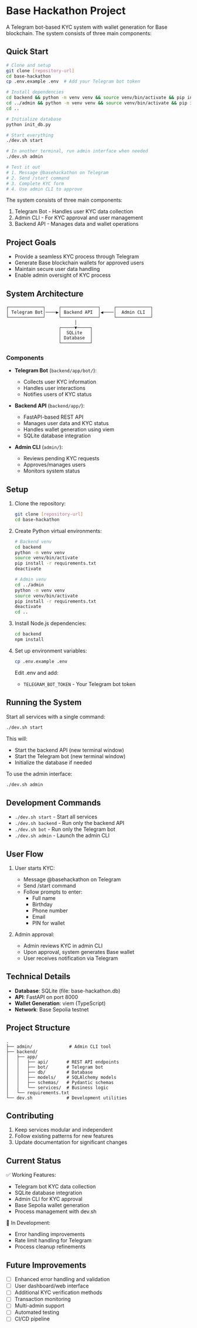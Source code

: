 # Base Hackathon Project

A Telegram bot-based KYC system with wallet generation for Base blockchain. The system consists of three main components:

## Quick Start

```bash
# Clone and setup
git clone [repository-url]
cd base-hackathon
cp .env.example .env  # Add your Telegram bot token

# Install dependencies
cd backend && python -m venv venv && source venv/bin/activate && pip install -r requirements.txt && npm install && deactivate
cd ../admin && python -m venv venv && source venv/bin/activate && pip install -r requirements.txt && deactivate
cd ..

# Initialize database
python init_db.py

# Start everything
./dev.sh start

# In another terminal, run admin interface when needed
./dev.sh admin

# Test it out
# 1. Message @basehackathon on Telegram
# 2. Send /start command
# 3. Complete KYC form
# 4. Use admin CLI to approve
```

The system consists of three main components:

1. Telegram Bot - Handles user KYC data collection
2. Admin CLI - For KYC approval and user management
3. Backend API - Manages data and wallet operations

## Project Goals

- Provide a seamless KYC process through Telegram
- Generate Base blockchain wallets for approved users
- Maintain secure user data handling
- Enable admin oversight of KYC process

## System Architecture

```
┌─────────────┐     ┌──────────────┐     ┌─────────────┐
│ Telegram Bot│────▶│ Backend API  │◀────│  Admin CLI  │
└─────────────┘     └──────────────┘     └─────────────┘
                          │
                    ┌─────▼─────┐
                    │  SQLite   │
                    │ Database  │
                    └───────────┘
```

### Components

- **Telegram Bot** (`backend/app/bot/`):
  - Collects user KYC information
  - Handles user interactions
  - Notifies users of KYC status

- **Backend API** (`backend/app/`):
  - FastAPI-based REST API
  - Manages user data and KYC status
  - Handles wallet generation using viem
  - SQLite database integration

- **Admin CLI** (`admin/`):
  - Reviews pending KYC requests
  - Approves/manages users
  - Monitors system status

## Setup

1. Clone the repository:
   ```bash
   git clone [repository-url]
   cd base-hackathon
   ```

2. Create Python virtual environments:
   ```bash
   # Backend venv
   cd backend
   python -m venv venv
   source venv/bin/activate
   pip install -r requirements.txt
   deactivate

   # Admin venv
   cd ../admin
   python -m venv venv
   source venv/bin/activate
   pip install -r requirements.txt
   deactivate
   cd ..
   ```

3. Install Node.js dependencies:
   ```bash
   cd backend
   npm install
   ```

4. Set up environment variables:
   ```bash
   cp .env.example .env
   ```
   Edit .env and add:
   - `TELEGRAM_BOT_TOKEN` - Your Telegram bot token

## Running the System

Start all services with a single command:
```bash
./dev.sh start
```

This will:
- Start the backend API (new terminal window)
- Start the Telegram bot (new terminal window)
- Initialize the database if needed

To use the admin interface:
```bash
./dev.sh admin
```

## Development Commands

- `./dev.sh start` - Start all services
- `./dev.sh backend` - Run only the backend API
- `./dev.sh bot` - Run only the Telegram bot
- `./dev.sh admin` - Launch the admin CLI

## User Flow

1. User starts KYC:
   - Message @basehackathon on Telegram
   - Send /start command
   - Follow prompts to enter:
     * Full name
     * Birthday
     * Phone number
     * Email
     * PIN for wallet

2. Admin approval:
   - Admin reviews KYC in admin CLI
   - Upon approval, system generates Base wallet
   - User receives notification via Telegram

## Technical Details

- **Database**: SQLite (file: base-hackathon.db)
- **API**: FastAPI on port 8000
- **Wallet Generation**: viem (TypeScript)
- **Network**: Base Sepolia testnet

## Project Structure

```
.
├── admin/              # Admin CLI tool
├── backend/
│   ├── app/
│   │   ├── api/       # REST API endpoints
│   │   ├── bot/       # Telegram bot
│   │   ├── db/        # Database
│   │   ├── models/    # SQLAlchemy models
│   │   ├── schemas/   # Pydantic schemas
│   │   └── services/  # Business logic
│   └── requirements.txt
└── dev.sh             # Development utilities
```

## Contributing

1. Keep services modular and independent
2. Follow existing patterns for new features
3. Update documentation for significant changes

## Current Status

✅ Working Features:
- Telegram bot KYC data collection
- SQLite database integration
- Admin CLI for KYC approval
- Base Sepolia wallet generation
- Process management with dev.sh

🚧 In Development:
- Error handling improvements
- Rate limit handling for Telegram
- Process cleanup refinements

## Future Improvements

- [ ] Enhanced error handling and validation
- [ ] User dashboard/web interface
- [ ] Additional KYC verification methods
- [ ] Transaction monitoring
- [ ] Multi-admin support
- [ ] Automated testing
- [ ] CI/CD pipeline
